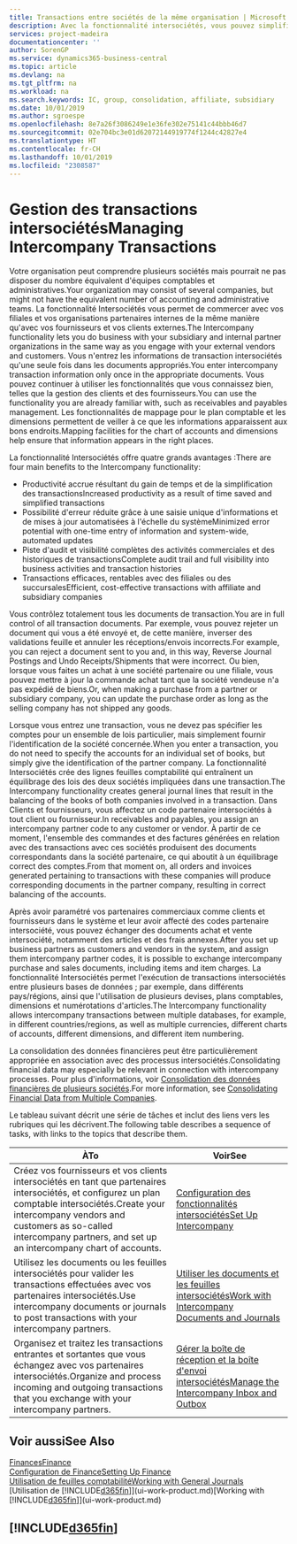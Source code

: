 ```yaml
---
title: Transactions entre sociétés de la même organisation | Microsoft Docs
description: Avec la fonctionnalité intersociétés, vous pouvez simplifier les processus et les transactions entre sociétés appartenant à la même organisation.
services: project-madeira
documentationcenter: ''
author: SorenGP
ms.service: dynamics365-business-central
ms.topic: article
ms.devlang: na
ms.tgt_pltfrm: na
ms.workload: na
ms.search.keywords: IC, group, consolidation, affiliate, subsidiary
ms.date: 10/01/2019
ms.author: sgroespe
ms.openlocfilehash: 8e7a26f3086249e1e36fe302e75141c44bbb46d7
ms.sourcegitcommit: 02e704bc3e01d62072144919774f1244c42827e4
ms.translationtype: HT
ms.contentlocale: fr-CH
ms.lasthandoff: 10/01/2019
ms.locfileid: "2308587"
---
```

# <a name="managing-intercompany-transactions"></a><span data-ttu-id="3b51f-103">Gestion des transactions intersociétés</span><span class="sxs-lookup"><span data-stu-id="3b51f-103">Managing Intercompany Transactions</span></span>
<span data-ttu-id="3b51f-104">Votre organisation peut comprendre plusieurs sociétés mais pourrait ne pas disposer du nombre équivalent d'équipes comptables et administratives.</span><span class="sxs-lookup"><span data-stu-id="3b51f-104">Your organization may consist of several companies, but might not have the equivalent number of accounting and administrative teams.</span></span> <span data-ttu-id="3b51f-105">La fonctionnalité Intersociétés vous permet de commercer avec vos filiales et vos organisations partenaires internes de la même manière qu'avec vos fournisseurs et vos clients externes.</span><span class="sxs-lookup"><span data-stu-id="3b51f-105">The Intercompany functionality lets you do business with your subsidiary and internal partner organizations in the same way as you engage with your external vendors and customers.</span></span> <span data-ttu-id="3b51f-106">Vous n'entrez les informations de transaction intersociétés qu'une seule fois dans les documents appropriés.</span><span class="sxs-lookup"><span data-stu-id="3b51f-106">You enter intercompany transaction information only once in the appropriate documents.</span></span> <span data-ttu-id="3b51f-107">Vous pouvez continuer à utiliser les fonctionnalités que vous connaissez bien, telles que la gestion des clients et des fournisseurs.</span><span class="sxs-lookup"><span data-stu-id="3b51f-107">You can use the functionality you are already familiar with, such as receivables and payables management.</span></span> <span data-ttu-id="3b51f-108">Les fonctionnalités de mappage pour le plan comptable et les dimensions permettent de veiller à ce que les informations apparaissent aux bons endroits.</span><span class="sxs-lookup"><span data-stu-id="3b51f-108">Mapping facilities for the chart of accounts and dimensions help ensure that information appears in the right places.</span></span>  

<span data-ttu-id="3b51f-109">La fonctionnalité Intersociétés offre quatre grands avantages :</span><span class="sxs-lookup"><span data-stu-id="3b51f-109">There are four main benefits to the Intercompany functionality:</span></span>  

- <span data-ttu-id="3b51f-110">Productivité accrue résultant du gain de temps et de la simplification des transactions</span><span class="sxs-lookup"><span data-stu-id="3b51f-110">Increased productivity as a result of time saved and simplified transactions</span></span>  
- <span data-ttu-id="3b51f-111">Possibilité d'erreur réduite grâce à une saisie unique d'informations et de mises à jour automatisées à l'échelle du système</span><span class="sxs-lookup"><span data-stu-id="3b51f-111">Minimized error potential with one-time entry of information and system-wide, automated updates</span></span>  
- <span data-ttu-id="3b51f-112">Piste d'audit et visibilité complètes des activités commerciales et des historiques de transactions</span><span class="sxs-lookup"><span data-stu-id="3b51f-112">Complete audit trail and full visibility into business activities and transaction histories</span></span>  
- <span data-ttu-id="3b51f-113">Transactions efficaces, rentables avec des filiales ou des succursales</span><span class="sxs-lookup"><span data-stu-id="3b51f-113">Efficient, cost-effective transactions with affiliate and subsidiary companies</span></span>  

<span data-ttu-id="3b51f-114">Vous contrôlez totalement tous les documents de transaction.</span><span class="sxs-lookup"><span data-stu-id="3b51f-114">You are in full control of all transaction documents.</span></span> <span data-ttu-id="3b51f-115">Par exemple, vous pouvez rejeter un document qui vous a été envoyé et, de cette manière, inverser des validations feuille et annuler les réceptions/envois incorrects.</span><span class="sxs-lookup"><span data-stu-id="3b51f-115">For example, you can reject a document sent to you and, in this way, Reverse Journal Postings and Undo Receipts/Shipments that were incorrect.</span></span> <span data-ttu-id="3b51f-116">Ou bien, lorsque vous faites un achat à une société partenaire ou une filiale, vous pouvez mettre à jour la commande achat tant que la société vendeuse n'a pas expédié de biens.</span><span class="sxs-lookup"><span data-stu-id="3b51f-116">Or, when making a purchase from a partner or subsidiary company, you can update the purchase order as long as the selling company has not shipped any goods.</span></span>  

<span data-ttu-id="3b51f-117">Lorsque vous entrez une transaction, vous ne devez pas spécifier les comptes pour un ensemble de lois particulier, mais simplement fournir l'identification de la société concernée.</span><span class="sxs-lookup"><span data-stu-id="3b51f-117">When you enter a transaction, you do not need to specify the accounts for an individual set of books, but simply give the identification of the partner company.</span></span> <span data-ttu-id="3b51f-118">La fonctionnalité Intersociétés crée des lignes feuilles comptabilité qui entraînent un équilibrage des lois des deux sociétés impliquées dans une transaction.</span><span class="sxs-lookup"><span data-stu-id="3b51f-118">The Intercompany functionality creates general journal lines that result in the balancing of the books of both companies involved in a transaction.</span></span> <span data-ttu-id="3b51f-119">Dans Clients et fournisseurs, vous affectez un code partenaire intersociétés à tout client ou fournisseur.</span><span class="sxs-lookup"><span data-stu-id="3b51f-119">In receivables and payables, you assign an intercompany partner code to any customer or vendor.</span></span> <span data-ttu-id="3b51f-120">À partir de ce moment, l'ensemble des commandes et des factures générées en relation avec des transactions avec ces sociétés produisent des documents correspondants dans la société partenaire, ce qui aboutit à un équilibrage correct des comptes.</span><span class="sxs-lookup"><span data-stu-id="3b51f-120">From that moment on, all orders and invoices generated pertaining to transactions with these companies will produce corresponding documents in the partner company, resulting in correct balancing of the accounts.</span></span>  

 <span data-ttu-id="3b51f-121">Après avoir paramétré vos partenaires commerciaux comme clients et fournisseurs dans le système et leur avoir affecté des codes partenaire intersociété, vous pouvez échanger des documents achat et vente intersociété, notamment des articles et des frais annexes.</span><span class="sxs-lookup"><span data-stu-id="3b51f-121">After you set up business partners as customers and vendors in the system, and assign them intercompany partner codes, it is possible to exchange intercompany purchase and sales documents, including items and item charges.</span></span> <span data-ttu-id="3b51f-122">La fonctionnalité Intersociétés permet l'exécution de transactions intersociétés entre plusieurs bases de données ; par exemple, dans différents pays/régions, ainsi que l'utilisation de plusieurs devises, plans comptables, dimensions et numérotations d'articles.</span><span class="sxs-lookup"><span data-stu-id="3b51f-122">The Intercompany functionality allows intercompany transactions between multiple databases, for example, in different countries/regions, as well as multiple currencies, different charts of accounts, different dimensions, and different item numbering.</span></span>  

<span data-ttu-id="3b51f-123">La consolidation des données financières peut être particulièrement appropriée en association avec des processus intersociétés.</span><span class="sxs-lookup"><span data-stu-id="3b51f-123">Consolidating financial data may especially be relevant in connection with intercompany processes.</span></span> <span data-ttu-id="3b51f-124">Pour plus d'informations, voir [Consolidation des données financières de plusieurs sociétés](finance-consolidated-company-reporting.md).</span><span class="sxs-lookup"><span data-stu-id="3b51f-124">For more information, see [Consolidating Financial Data from Multiple Companies](finance-consolidated-company-reporting.md).</span></span>

<span data-ttu-id="3b51f-125">Le tableau suivant décrit une série de tâches et inclut des liens vers les rubriques qui les décrivent.</span><span class="sxs-lookup"><span data-stu-id="3b51f-125">The following table describes a sequence of tasks, with links to the topics that describe them.</span></span>

 |<span data-ttu-id="3b51f-126">À</span><span class="sxs-lookup"><span data-stu-id="3b51f-126">To</span></span> |<span data-ttu-id="3b51f-127">Voir</span><span class="sxs-lookup"><span data-stu-id="3b51f-127">See</span></span>|
 |---|---|
 |<span data-ttu-id="3b51f-128">Créez vos fournisseurs et vos clients intersociétés en tant que partenaires intersociétés, et configurez un plan comptable intersociétés.</span><span class="sxs-lookup"><span data-stu-id="3b51f-128">Create your intercompany vendors and customers as so-called intercompany partners, and set up an intercompany chart of accounts.</span></span>|[<span data-ttu-id="3b51f-129">Configuration des fonctionnalités intersociétés</span><span class="sxs-lookup"><span data-stu-id="3b51f-129">Set Up Intercompany</span></span>](intercompany-how-setup.md)|
 |<span data-ttu-id="3b51f-130">Utilisez les documents ou les feuilles intersociétés pour valider les transactions effectuées avec vos partenaires intersociétés.</span><span class="sxs-lookup"><span data-stu-id="3b51f-130">Use intercompany documents or journals to post transactions with your intercompany partners.</span></span>|[<span data-ttu-id="3b51f-131">Utiliser les documents et les feuilles intersociétés</span><span class="sxs-lookup"><span data-stu-id="3b51f-131">Work with Intercompany Documents and Journals</span></span>](intercompany-how-work-documents-journals.md)|
 |<span data-ttu-id="3b51f-132">Organisez et traitez les transactions entrantes et sortantes que vous échangez avec vos partenaires intersociétés.</span><span class="sxs-lookup"><span data-stu-id="3b51f-132">Organize and process incoming and outgoing transactions that you exchange with your intercompany partners.</span></span>|[<span data-ttu-id="3b51f-133">Gérer la boîte de réception et la boîte d'envoi intersociétés</span><span class="sxs-lookup"><span data-stu-id="3b51f-133">Manage the Intercompany Inbox and Outbox</span></span>](intercompany-how-manage-intercompany-inbox.md)|

## <a name="see-also"></a><span data-ttu-id="3b51f-134">Voir aussi</span><span class="sxs-lookup"><span data-stu-id="3b51f-134">See Also</span></span>
[<span data-ttu-id="3b51f-135">Finances</span><span class="sxs-lookup"><span data-stu-id="3b51f-135">Finance</span></span>](finance.md)  
[<span data-ttu-id="3b51f-136">Configuration de Finance</span><span class="sxs-lookup"><span data-stu-id="3b51f-136">Setting Up Finance</span></span>](finance-setup-finance.md)  
[<span data-ttu-id="3b51f-137">Utilisation de feuilles comptabilité</span><span class="sxs-lookup"><span data-stu-id="3b51f-137">Working with General Journals</span></span>](ui-work-general-journals.md)  
<span data-ttu-id="3b51f-138">[Utilisation de [!INCLUDE[d365fin](includes/d365fin_md.md)]](ui-work-product.md)</span><span class="sxs-lookup"><span data-stu-id="3b51f-138">[Working with [!INCLUDE[d365fin](includes/d365fin_md.md)]](ui-work-product.md)</span></span>

## [!INCLUDE[d365fin](includes/free_trial_md.md)]  
